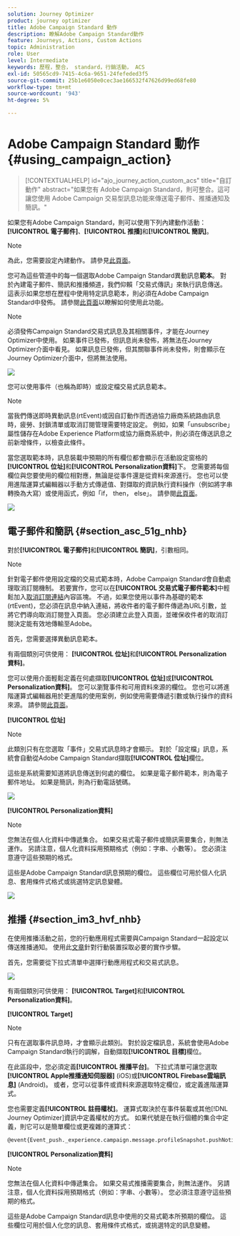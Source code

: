 ```yaml
---
solution: Journey Optimizer
product: journey optimizer
title: Adobe Campaign Standard 動作
description: 瞭解Adobe Campaign Standard動作
feature: Journeys, Actions, Custom Actions
topic: Administration
role: User
level: Intermediate
keywords: 歷程，整合， standard，行銷活動， ACS
exl-id: 50565cd9-7415-4c6a-9651-24fefeded3f5
source-git-commit: 25b1e6050e0cec3ae166532f47626d99ed68fe80
workflow-type: tm+mt
source-wordcount: '943'
ht-degree: 5%

---
```


# Adobe Campaign Standard 動作 {#using_campaign_action}

>[!CONTEXTUALHELP]
>id="ajo_journey_action_custom_acs"
>title="自訂動作"
>abstract="如果您有 Adobe Campaign Standard，則可整合。這可讓您使用 Adobe Campaign 交易型訊息功能來傳送電子郵件、推播通知及簡訊。"

如果您有Adobe Campaign Standard，則可以使用下列內建動作活動： **[!UICONTROL 電子郵件]**、**[!UICONTROL 推播]**&#x200B;和&#x200B;**[!UICONTROL 簡訊]**。

>[!NOTE]
>
>為此，您需要設定內建動作。 請參見[此頁面](../action/acs-action.md)。

您可為這些管道中的每一個選取Adobe Campaign Standard異動訊息&#x200B;**範本**。 對於內建電子郵件、簡訊和推播頻道，我們仰賴「交易式傳訊」來執行訊息傳送。 這表示如果您想在歷程中使用特定訊息範本，則必須在Adobe Campaign Standard中發佈。 請參閱[此頁面](https://experienceleague.adobe.com/docs/campaign-standard/using/communication-channels/transactional-messaging/getting-started-with-transactional-msg.html?lang=zh-Hant)以瞭解如何使用此功能。

>[!NOTE]
>
>必須發佈Campaign Standard交易式訊息及其相關事件，才能在Journey Optimizer中使用。 如果事件已發佈，但訊息尚未發佈，將無法在Journey Optimizer介面中看見。 如果訊息已發佈，但其關聯事件尚未發佈，則會顯示在Journey Optimizer介面中，但將無法使用。

![](assets/journey59.png)

您可以使用事件（也稱為即時）或設定檔交易式訊息範本。

>[!NOTE]
>
>當我們傳送即時異動訊息(rtEvent)或因自訂動作而透過協力廠商系統路由訊息時，疲勞、封鎖清單或取消訂閱管理需要特定設定。 例如，如果「unsubscribe」屬性儲存在Adobe Experience Platform或協力廠商系統中，則必須在傳送訊息之前新增條件，以檢查此條件。

當您選取範本時，訊息裝載中預期的所有欄位都會顯示在活動設定窗格的&#x200B;**[!UICONTROL 位址]**&#x200B;和&#x200B;**[!UICONTROL Personalization資料]**&#x200B;下。 您需要將每個欄位與您要使用的欄位相對應，無論是從事件還是從資料來源進行。 您也可以使用進階運算式編輯器以手動方式傳遞值、對擷取的資訊執行資料操作（例如將字串轉換為大寫）或使用函式，例如「if， then， else」。 請參閱[此頁面](expression/expressionadvanced.md)。

![](assets/journey60.png)

## 電子郵件和簡訊 {#section_asc_51g_nhb}

對於&#x200B;**[!UICONTROL 電子郵件]**&#x200B;和&#x200B;**[!UICONTROL 簡訊]**，引數相同。

>[!NOTE]
>
>針對電子郵件使用設定檔的交易式範本時，Adobe Campaign Standard會自動處理取消訂閱機制。 若要實作，您可以在&#x200B;**[!UICONTROL 交易式電子郵件範本]**&#x200B;中輕鬆加入[取消訂閱連結](https://experienceleague.adobe.com/docs/campaign-standard/using/communication-channels/transactional-messaging/getting-started-with-transactional-msg.html?lang=zh-Hant)內容區塊。 不過，如果您使用以事件為基礎的範本(rtEvent)，您必須在訊息中納入連結，將收件者的電子郵件傳遞為URL引數，並將它們導向取消訂閱登入頁面。 您必須建立此登入頁面，並確保收件者的取消訂閱決定能有效地傳輸至Adobe。

首先，您需要選擇異動訊息範本。

有兩個類別可供使用： **[!UICONTROL 位址]**&#x200B;和&#x200B;**[!UICONTROL Personalization資料]**。

您可以使用介面輕鬆定義在何處擷取&#x200B;**[!UICONTROL 位址]**&#x200B;或&#x200B;**[!UICONTROL Personalization資料]**。 您可以瀏覽事件和可用資料來源的欄位。 您也可以將進階運算式編輯器用於更進階的使用案例，例如使用需要傳遞引數或執行操作的資料來源。 請參閱[此頁面](expression/expressionadvanced.md)。

**[!UICONTROL 位址]**

>[!NOTE]
>
>此類別只有在您選取「事件」交易式訊息時才會顯示。 對於「設定檔」訊息，系統會自動從Adobe Campaign Standard擷取&#x200B;**[!UICONTROL 位址]**&#x200B;欄位。

這些是系統需要知道將訊息傳送到何處的欄位。 如果是電子郵件範本，則為電子郵件地址。 如果是簡訊，則為行動電話號碼。

![](assets/journey61.png)

**[!UICONTROL Personalization資料]**

>[!NOTE]
>
>您無法在個人化資料中傳遞集合。 如果交易式電子郵件或簡訊需要集合，則無法運作。 另請注意，個人化資料採用預期格式（例如：字串、小數等）。 您必須注意遵守這些預期的格式。

這些是Adobe Campaign Standard訊息預期的欄位。 這些欄位可用於個人化訊息、套用條件式格式或挑選特定訊息變體。

![](assets/journey62.png)

## 推播 {#section_im3_hvf_nhb}

在使用推播活動之前，您的行動應用程式需要與Campaign Standard一起設定以傳送推播通知。 使用此[文章](https://helpx.adobe.com/tw/campaign/kb/integrate-mobile-sdk.html)針對行動裝置採取必要的實作步驟。

首先，您需要從下拉式清單中選擇行動應用程式和交易式訊息。

![](assets/journey62bis.png)

有兩個類別可供使用： **[!UICONTROL Target]**&#x200B;和&#x200B;**[!UICONTROL Personalization資料]**。

**[!UICONTROL Target]**

>[!NOTE]
>
>只有在選取事件訊息時，才會顯示此類別。 對於設定檔訊息，系統會使用Adobe Campaign Standard執行的調解，自動擷取&#x200B;**[!UICONTROL 目標]**&#x200B;欄位。

在此區段中，您必須定義&#x200B;**[!UICONTROL 推播平台]**。 下拉式清單可讓您選取&#x200B;**[!UICONTROL Apple推播通知伺服器]** (iOS)或&#x200B;**[!UICONTROL Firebase雲端訊息]** (Android)。 或者，您可以從事件或資料來源選取特定欄位，或定義進階運算式。

您也需要定義&#x200B;**[!UICONTROL 註冊權杖]**。 運算式取決於在事件裝載或其他[!DNL Journey Optimizer]資訊中定義權杖的方式。 如果代號是在執行個體的集合中定義，則它可以是簡單欄位或更複雜的運算式：

```
@event{Event_push._experience.campaign.message.profileSnapshot.pushNotificationTokens.first().token}
```

**[!UICONTROL Personalization資料]**

>[!NOTE]
>
>您無法在個人化資料中傳遞集合。 如果交易式推播需要集合，則無法運作。 另請注意，個人化資料採用預期格式（例如：字串、小數等）。 您必須注意遵守這些預期的格式。

這些是Adobe Campaign Standard訊息中使用的交易式範本所預期的欄位。 這些欄位可用於個人化您的訊息、套用條件式格式，或挑選特定的訊息變體。
